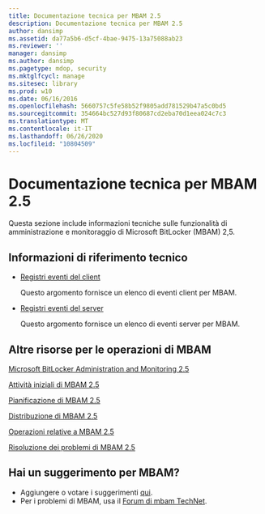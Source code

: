 ```yaml
---
title: Documentazione tecnica per MBAM 2.5
description: Documentazione tecnica per MBAM 2.5
author: dansimp
ms.assetid: da77a5b6-d5cf-4bae-9475-13a75088ab23
ms.reviewer: ''
manager: dansimp
ms.author: dansimp
ms.pagetype: mdop, security
ms.mktglfcycl: manage
ms.sitesec: library
ms.prod: w10
ms.date: 06/16/2016
ms.openlocfilehash: 5660757c5fe58b52f9805add781529b47a5c0bd5
ms.sourcegitcommit: 354664bc527d93f80687cd2eba70d1eea024c7c3
ms.translationtype: MT
ms.contentlocale: it-IT
ms.lasthandoff: 06/26/2020
ms.locfileid: "10804509"
---
```

# Documentazione tecnica per MBAM 2.5


Questa sezione include informazioni tecniche sulle funzionalità di amministrazione e monitoraggio di Microsoft BitLocker (MBAM) 2,5.

## Informazioni di riferimento tecnico


-   [Registri eventi del client](client-event-logs.md)

    Questo argomento fornisce un elenco di eventi client per MBAM.

-   [Registri eventi del server](server-event-logs.md)

    Questo argomento fornisce un elenco di eventi server per MBAM.

## Altre risorse per le operazioni di MBAM


[Microsoft BitLocker Administration and Monitoring 2.5](index.md)

[Attività iniziali di MBAM 2.5](getting-started-with-mbam-25.md)

[Pianificazione di MBAM 2.5](planning-for-mbam-25.md)

[Distribuzione di MBAM 2.5](deploying-mbam-25.md)

[Operazioni relative a MBAM 2.5](operations-for-mbam-25.md)

[Risoluzione dei problemi di MBAM 2.5](troubleshooting-mbam-25.md)

## Hai un suggerimento per MBAM?
- Aggiungere o votare i suggerimenti [qui](http://mbam.uservoice.com/forums/268571-microsoft-bitlocker-administration-and-monitoring). 
- Per i problemi di MBAM, usa il [Forum di mbam TechNet](https://social.technet.microsoft.com/Forums/home?forum=mdopmbam).

 

 





